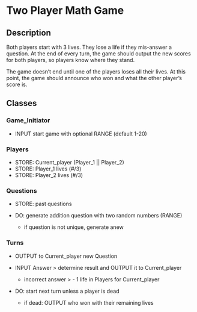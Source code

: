 # Two Player Math Game

## Description

Both players start with 3 lives. They lose a life if they mis-answer a question. At the end of every turn, the game should output the new scores for both players, so players know where they stand.

The game doesn’t end until one of the players loses all their lives. At this point, the game should announce who won and what the other player’s score is.

## Classes

### Game_Initiator
- INPUT start game with optional RANGE (default 1-20)

### Players
- STORE: Current_player (Player_1 || Player_2)
- STORE: Player_1 lives (#/3)
- STORE: Player_2 lives (#/3)

### Questions
- STORE: past questions

- DO: generate addition question with two random numbers (RANGE)
	- if question is not unique, generate anew

### Turns
- OUTPUT to Current_player new Question

- INPUT Answer > determine result and OUTPUT it to Current_player
	- incorrect answer > - 1 life in Players for Current_player

- DO: start next turn unless a player is dead
	- if dead: OUTPUT who won with their remaining lives
